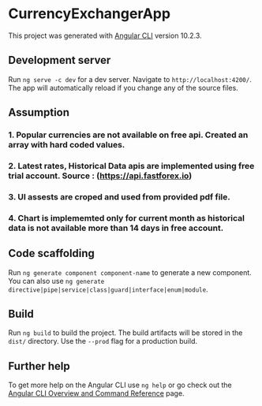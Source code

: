 # CurrencyExchangerApp

This project was generated with [Angular CLI](https://github.com/angular/angular-cli) version 10.2.3.

## Development server

Run `ng serve -c dev` for a dev server. Navigate to `http://localhost:4200/`. The app will automatically reload if you change any of the source files.

## Assumption
### 1. Popular currencies are not available on free api. Created an array with hard coded values.
### 2. Latest rates, Historical Data apis are implemented using free trial account. Source : (https://api.fastforex.io)
### 3. UI assests are croped and used from provided pdf file.
### 4. Chart is implememted only for current month as historical data is not available more than 14 days in free account.

## Code scaffolding

Run `ng generate component component-name` to generate a new component. You can also use `ng generate directive|pipe|service|class|guard|interface|enum|module`.

## Build

Run `ng build` to build the project. The build artifacts will be stored in the `dist/` directory. Use the `--prod` flag for a production build.

## Further help

To get more help on the Angular CLI use `ng help` or go check out the [Angular CLI Overview and Command Reference](https://angular.io/cli) page.
